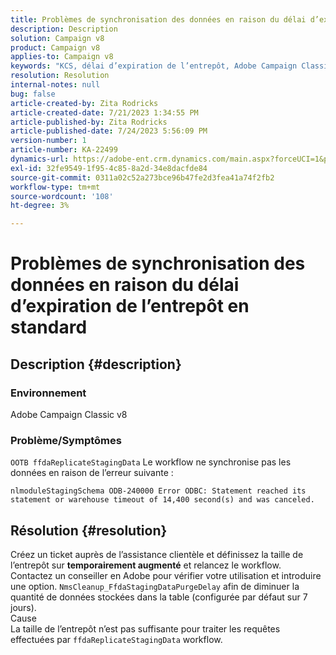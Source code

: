 ```yaml
---
title: Problèmes de synchronisation des données en raison du délai d’expiration de l’entrepôt en standard
description: Description
solution: Campaign v8
product: Campaign v8
applies-to: Campaign v8
keywords: "KCS, délai d’expiration de l’entrepôt, Adobe Campaign Classic v8, erreur de workflow"
resolution: Resolution
internal-notes: null
bug: false
article-created-by: Zita Rodricks
article-created-date: 7/21/2023 1:34:55 PM
article-published-by: Zita Rodricks
article-published-date: 7/24/2023 5:56:09 PM
version-number: 1
article-number: KA-22499
dynamics-url: https://adobe-ent.crm.dynamics.com/main.aspx?forceUCI=1&pagetype=entityrecord&etn=knowledgearticle&id=58baa25b-cb27-ee11-9966-6045bd0065b6
exl-id: 32fe9549-1f95-4c85-8a2d-34e8dacfde84
source-git-commit: 0311a02c52a273bce96b47fe2d3fea41a74f2fb2
workflow-type: tm+mt
source-wordcount: '108'
ht-degree: 3%

---
```


# Problèmes de synchronisation des données en raison du délai d’expiration de l’entrepôt en standard

## Description {#description}


### Environnement

Adobe Campaign Classic v8

### Problème/Symptômes

`OOTB ffdaReplicateStagingData` Le workflow ne synchronise pas les données en raison de l’erreur suivante :

`nlmoduleStagingSchema ODB-240000 Error ODBC: Statement reached its statement or warehouse timeout of 14,400 second(s) and was canceled.`




## Résolution {#resolution}


Créez un ticket auprès de l’assistance clientèle et définissez la taille de l’entrepôt sur <b>temporairement augmenté</b> et relancez le workflow.
Contactez un conseiller en Adobe pour vérifier votre utilisation et introduire une option. `NmsCleanup_FfdaStagingDataPurgeDelay` afin de diminuer la quantité de données stockées dans la table (configurée par défaut sur 7 jours).
<br>Cause<br>La taille de l’entrepôt n’est pas suffisante pour traiter les requêtes effectuées par `ffdaReplicateStagingData` workflow.
